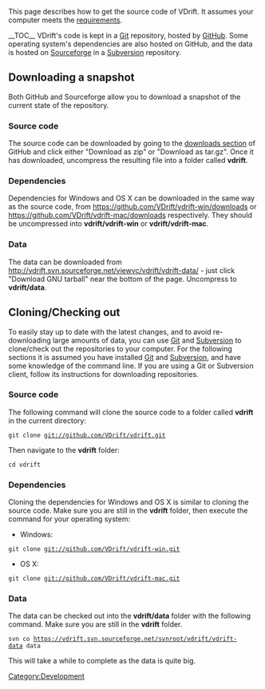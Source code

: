 This page describes how to get the source code of VDrift. It assumes your computer meets the [requirements](Requirements.md).

\_\_TOC\_\_ VDrift's code is kept in a [Git](http://git-scm.com/) repository, hosted by [GitHub](https://github.com/VDrift/vdrift). Some operating system's dependencies are also hosted on GitHub, and the data is hosted on [Sourceforge](https://vdrift.svn.sourceforge.net/svnroot/vdrift/vdrift-data) in a [Subversion](http://subversion.apache.org/) repository.

Downloading a snapshot
----------------------

Both GitHub and Sourceforge allow you to download a snapshot of the current state of the repository.

### Source code

The source code can be downloaded by going to the [downloads section](https://github.com/VDrift/vdrift/downloads) of GitHub and click either "Download as zip" or "Download as tar.gz". Once it has downloaded, uncompress the resulting file into a folder called **vdrift**.

### Dependencies

Dependencies for Windows and OS X can be downloaded in the same way as the source code, from <https://github.com/VDrift/vdrift-win/downloads> or <https://github.com/VDrift/vdrift-mac/downloads> respectively. They should be uncompressed into **vdrift/vdrift-win** or **vdrift/vdrift-mac**.

### Data

The data can be downloaded from <http://vdrift.svn.sourceforge.net/viewvc/vdrift/vdrift-data/> - just click "Download GNU tarball" near the bottom of the page. Uncompress to **vdrift/data**.

Cloning/Checking out
--------------------

To easily stay up to date with the latest changes, and to avoid re-downloading large amounts of data, you can use [Git](http://git-scm.com/) and [Subversion](http://subversion.apache.org/) to clone/check out the repositories to your computer. For the following sections it is assumed you have installed [Git](http://git-scm.com/) and [Subversion](http://subversion.apache.org/), and have some knowledge of the command line. If you are using a Git or Subversion client, follow its instructions for downloading repositories.

### Source code

The following command will clone the source code to a folder called **vdrift** in the current directory:

`git clone `[`git://github.com/VDrift/vdrift.git`](git://github.com/VDrift/vdrift.git)

Then navigate to the **vdrift** folder:

`cd vdrift`

### Dependencies

Cloning the dependencies for Windows and OS X is similar to cloning the source code. Make sure you are still in the **vdrift** folder, then execute the command for your operating system:

-   Windows:

`git clone `[`git://github.com/VDrift/vdrift-win.git`](git://github.com/VDrift/vdrift-win.git)

-   OS X:

`git clone `[`git://github.com/VDrift/vdrift-mac.git`](git://github.com/VDrift/vdrift-mac.git)

### Data

The data can be checked out into the **vdrift/data** folder with the following command. Make sure you are still in the **vdrift** folder.

`svn co `[`https://vdrift.svn.sourceforge.net/svnroot/vdrift/vdrift-data`](https://vdrift.svn.sourceforge.net/svnroot/vdrift/vdrift-data)` data`

This will take a while to complete as the data is quite big.

<Category:Development>
